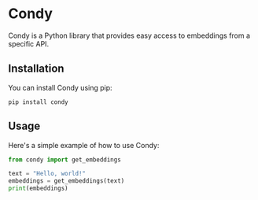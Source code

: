 # Condy

Condy is a Python library that provides easy access to embeddings from a specific API.

## Installation

You can install Condy using pip:

```
pip install condy
```

## Usage

Here's a simple example of how to use Condy:

```python
from condy import get_embeddings

text = "Hello, world!"
embeddings = get_embeddings(text)
print(embeddings)
```



